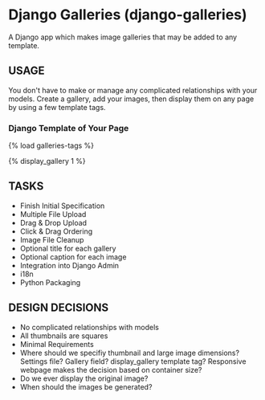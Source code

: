 # Django Galleries (django-galleries)

A Django app which makes image galleries that may be added to any template.

## USAGE

You don't have to make or manage any complicated relationships with your models. Create a gallery, add your images, then display them on any page by using a few template tags. 

### Django Template of Your Page
{% load galleries-tags %}

{% display_gallery 1 %}

## TASKS
-  Finish Initial Specification
-  Multiple File Upload
-  Drag & Drop Upload
-  Click & Drag Ordering
-  Image File Cleanup
-  Optional title for each gallery
-  Optional caption for each image
-  Integration into Django Admin
-  i18n
-  Python Packaging

## DESIGN DECISIONS
-  No complicated relationships with models
-  All thumbnails are squares
-  Minimal Requirements
-  Where should we specifiy thumbnail and large image dimensions? Settings file? Gallery field? display_gallery template tag? Responsive webpage makes the decision based on container size?
-  Do we ever display the original image?
-  When should the images be generated?
